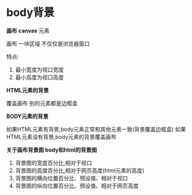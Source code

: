 # body背景
**画布 canvas**
<canvas>元素

画布 一块区域  不仅仅是浏览器窗口

特点:

1. 最小宽度为视口宽度
2. 最小高度为视口高度

**HTML元素的背景**

覆盖画布  别的元素都是边框盒

**BODY元素的背景**

如果HTML元素有背景,body元素正常和其他元素一致(背景覆盖边框盒)
如果HTML元素没有背景,body元素的背景覆盖画布

**关于画布背景图 body和html的背景图**

1. 背景图的宽度百分比,相对于视口
2. 背景图的高度百分比,相对于网页高度(html元素的高度)
3. 背景图的横向位置百分比、预设值、相对于视口
3. 背景图的纵向位置百分比、预设值、相对于网页高度